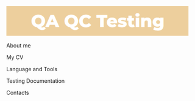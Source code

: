 ![Header](https://github.com/n-belyakov/n-belyakov/blob/main/assets/image_2023-06-30_17-14-26.png)

About me

My CV

Language and Tools

Testing Documentation

Contacts